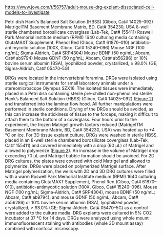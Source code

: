 https://www.jove.com/t/56757/adult-mouse-drg-explant-dissociated-cell-models-to-investigate



Petri dish
Hank's Balanced Salt Solution (HBSS) (Gibco, Cat# 14025–092)
MatrigelTM Basement Membrane Matrix, BD, Cat# 354230, USA
8-well sterile chambered borosilicate coverglass (Lab-Tek, Cat# 155411)
Roswell Park Memorial Institute medium (RPMI) 1640 culturing media containing GlutaMAXT Supplement, Phenol Red (Gibco, Cat# 61870–010)
antibiotic-antimycotic solution (100X, Gibco, Cat# 15240–096)
Mouse NGF (100 ng/mL; Sigma-Aldrich, Cat# SRP4304)
Mouse BDNF (50 ng/mL; Abcam, Cat# ab9794)
Mouse GDNF (50 ng/mL; Abcam, Cat# ab56286) or 10% bovine serum albumin (BSA), lyophilized powder, crystallized, ≥ 98.0% (GE; Sigma-Aldrich, Cat# 05470–5G)

DRGs were located in the intervertebral foramina. DRGs were isolated using sterile surgical instruments for small laboratory animals under a stereomicroscope Olympus SZX16. The isolated tissues were immediately placed in a Petri dish containing sterile pre-chilled non-phenol red sterile Hank’s Balanced Salt Solution (HBSS) (Gibco, Cat# 14025–092) ([Figure 2](https://www.mdpi.com/2227-9059/8/3/49/htm#fig_body_display_biomedicines-08-00049-f002)) and transferred into the laminar flow hood. All further manipulations were performed in sterile conditions. Drying of the DRGs should be avoided, as this can increase the stickiness of tissue to the forceps, making it difficult to attach them to the bottom of a coverglass. Four hours prior to the experiment, the frozen Matrigel growth factors reduced (MatrigelTM Basement Membrane Matrix, BD, Cat# 354230, USA) was heated up to +4 °C on ice. For 3D tissue explant culture, DRGs were washed in sterile HBSS, placed in an 8-well sterile chambered borosilicate coverglass (Lab-Tek, Cat# 155411) and covered immediately with a drop (60 µL) of Matrigel and allowed to polymerize ([Figure 3](https://www.mdpi.com/2227-9059/8/3/49/htm#fig_body_display_biomedicines-08-00049-f003)). An increase in the volume of Matrigel drop exceeding 70 µL and Matrigel bubble formation should be avoided. For 2D DRG cultures, the plates were covered with cold Matrigel and allowed to polymerize. DRGs were placed on polymerized Matrigel surface. After Matrigel polymerization, the wells with 2D and 3D DRG cultures were filled with a warm Roswell Park Memorial Institute medium (RPMI) 1640 culturing media containing GlutaMAXT Supplement, Phenol Red (Gibco, Cat# 61870–010), antibiotic-antimycotic solution (100X, Gibco, Cat# 15240–096). Mouse NGF (100 ng/mL; Sigma-Aldrich, Cat# SRP4304), mouse BDNF (50 ng/mL; Abcam, Cat# ab9794), and mouse GDNF (50 ng/mL; Abcam, Cat# ab56286) or 10% bovine serum albumin (BSA), lyophilized powder, crystallized, ≥ 98.0% (GE; Sigma-Aldrich, Cat# 05470–5G) as a control were added to the culture media. DRG explants were cultured in 5% CO2 incubator at 37 °C for 14 days. DRGs were analyzed using whole mount immunofluorescent staining with antibodies (whole 3D mount assay) combined with confocal microscopy.